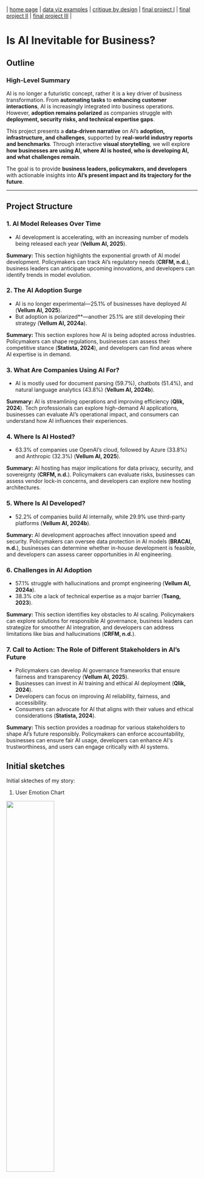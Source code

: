 | [home page](https://cmustudent.github.io/tswd-portfolio-templates/) | [data viz examples](dataviz-examples) | [critique by design](critique-by-design) | [final project I](final-project-part-one) | [final project II](final-project-part-two) | [final project III](final-project-part-three) |

# **Is AI Inevitable for Business?**

## **Outline**

### **High-Level Summary**
AI is no longer a futuristic concept, rather it is a key driver of business transformation. From **automating tasks** to **enhancing customer interactions**, AI is increasingly integrated into business operations. However, **adoption remains polarized** as companies struggle with **deployment, security risks, and technical expertise gaps**.

This project presents a **data-driven narrative** on AI’s **adoption, infrastructure, and challenges**, supported by **real-world industry reports and benchmarks**. Through interactive **visual storytelling**, we will explore **how businesses are using AI, where AI is hosted, who is developing AI, and what challenges remain**.

The goal is to provide **business leaders, policymakers, and developers** with actionable insights into **AI’s present impact and its trajectory for the future**. 

---


## **Project Structure**

### **1. AI Model Releases Over Time**

- AI development is accelerating, with an increasing number of models being released each year (**Vellum AI, 2025**).

**Summary:** This section highlights the exponential growth of AI model development. Policymakers can track AI’s regulatory needs (**CRFM, n.d.**), business leaders can anticipate upcoming innovations, and developers can identify trends in model evolution.

### **2. The AI Adoption Surge**

- AI is no longer experimental—25.1% of businesses have deployed AI (**Vellum AI, 2025**).
- But adoption is polarized**—another 25.1% are still developing their strategy (**Vellum AI, 2024a**).

**Summary:** This section explores how AI is being adopted across industries. Policymakers can shape regulations, businesses can assess their competitive stance (**Statista, 2024**), and developers can find areas where AI expertise is in demand.

### **3. What Are Companies Using AI For?**

- AI is mostly used for document parsing (59.7%), chatbots (51.4%), and natural language analytics (43.8%) (**Vellum AI, 2024b**).

**Summary:** AI is streamlining operations and improving efficiency (**Qlik, 2024**). Tech professionals can explore high-demand AI applications, businesses can evaluate AI’s operational impact, and consumers can understand how AI influences their experiences.

### **4. Where Is AI Hosted?**

- 63.3% of companies use OpenAI’s cloud, followed by Azure (33.8%) and Anthropic (32.3%) (**Vellum AI, 2025**).

**Summary:** AI hosting has major implications for data privacy, security, and sovereignty (**CRFM, n.d.**). Policymakers can evaluate risks, businesses can assess vendor lock-in concerns, and developers can explore new hosting architectures.

### **5. Where Is AI Developed?**

- 52.2% of companies build AI internally, while 29.9% use third-party platforms (**Vellum AI, 2024b**).

**Summary:** AI development approaches affect innovation speed and security. Policymakers can oversee data protection in AI models (**BRACAI, n.d.**), businesses can determine whether in-house development is feasible, and developers can assess career opportunities in AI engineering.

### **6. Challenges in AI Adoption**

- 57.1% struggle with hallucinations and prompt engineering (**Vellum AI, 2024a**).
- 38.3% cite a lack of technical expertise as a major barrier (**Tsang, 2023**).

**Summary:** This section identifies key obstacles to AI scaling. Policymakers can explore solutions for responsible AI governance, business leaders can strategize for smoother AI integration, and developers can address limitations like bias and hallucinations (**CRFM, n.d.**).

### **7. Call to Action: The Role of Different Stakeholders in AI’s Future**

- Policymakers can develop AI governance frameworks that ensure fairness and transparency (**Vellum AI, 2025**).
- Businesses can invest in AI training and ethical AI deployment (**Qlik, 2024**).
- Developers can focus on improving AI reliability, fairness, and accessibility.
- Consumers can advocate for AI that aligns with their values and ethical considerations (**Statista, 2024**).

**Summary:** This section provides a roadmap for various stakeholders to shape AI’s future responsibly. Policymakers can enforce accountability, businesses can ensure fair AI usage, developers can enhance AI's trustworthiness, and users can engage critically with AI systems.



## Initial sketches
Initial skteches of my story:

1. User Emotion Chart

<img src="IMG_0011.jpeg" style="width:50%; height:auto;">

2. Growth of AI accross years

<img src="IMG_0010.jpeg" style="width:50%; height:auto;">


3. How is AI used?

<img src="IMG_0012.jpeg" style="width:50%; height:auto;">


4. How accurate is AI?

<img src="IMG_0013.jpeg" style="width:50%; height:auto;">



# The Data

## **Primary Data Sources**  
To ensure data-driven storytelling, this project will leverage:  
- **Hugging Face Open LLM Leaderboard** – Performance benchmarks for AI models.  
- **Stanford’s HELM Benchmark** – AI evaluation trends (**CRFM, n.d.**).  
- **State of AI Report 2024** – Insights on AI adoption, challenges, and infrastructure (**Vellum AI, 2025**).  
- **Industry Surveys (e.g., Vellum AI, Statista, Fireworks AI, Together AI)** – AI development trends and use cases (**Statista, 2024; Vellum AI, 2024a**).  
- **Academic Research (e.g., AI model fairness and efficiency studies)** – AI ethics and performance trade-offs (**Tsang, 2023; BRACAI, n.d.**).  
- **Corporate Reports (e.g., Qlik's AI Business Insights)** – AI’s impact on data analysis and automation (**Qlik, 2024**).  

## **Structured Data Sources**

| Name                          | URL                                                                                                       | Description                                              |
|-------------------------------|-----------------------------------------------------------------------------------------------------------|----------------------------------------------------------|
| **Hugging Face LLM Leaderboard** | [huggingface.co](https://huggingface.co)                                                                 | AI model performance comparison                          |
| **HELM Benchmark**            | [crfm.stanford.edu](https://crfm.stanford.edu)                                                           | AI evaluation framework (**CRFM, n.d.**)                 |
| **State of AI Report 2024**    | [vellum.ai](https://www.vellum.ai/state-of-ai-2025#10)                                                  | AI adoption and future trends (**Vellum AI, 2025**)      |
| **Vellum AI Leaderboard**      | [vellum.ai](https://www.vellum.ai/llm-leaderboard)                                                      | AI model ranking based on production use cases (**Vellum AI, 2024a**) |
| **Statista AI Adoption Report** | [statista.com](https://www.statista.com/statistics/1458141/leading-math-llm-tools/)                     | Business AI adoption trends (**Statista, 2024**)         |
| **AI Ethics & Model Fairness**  | [bracai.eu](https://www.bracai.eu/llm-eval)                                                             | AI bias, fairness, and efficiency evaluations (**BRACAI, n.d.**) |

## How the Data will be used? 

This project harnesses a range of data sources to provide a comprehensive analysis of AI trends and stakeholder impacts. For instance, data from the Vellum AI Report 2025 and HELM Benchmark (CRFM, n.d.) will be used to track the frequency and performance evolution of AI model releases over time. These sources will offer quantitative insights that highlight the rapid growth in AI development, allowing us to visualize trends and forecast regulatory needs. Similarly, insights from the Vellum AI Report 2025, Vellum AI 2024a, and Statista AI Adoption Report 2024 will help delineate the stages of AI adoption across industries. This data will be pivotal in illustrating the current state of AI deployment versus strategic development efforts, providing actionable intelligence for business leaders and policymakers.

Additionally, the project will utilize data from Vellum AI 2024b and Qlik’s AI Business Insights (Qlik, 2024) to examine the primary applications of AI in industry, such as document parsing, chatbots, and natural language analytics. This will be complemented by information on where AI is hosted and developed, drawing on the Vellum AI Report 2025, HELM Benchmark, academic research (Tsang, 2023; BRACAI, n.d.), and Vellum AI 2024b. These datasets will inform visualizations that compare cloud hosting providers and development strategies, shedding light on data privacy, innovation, and security implications. Further, challenges in AI adoption, including technical issues like hallucinations and prompt engineering, will be analyzed using data from Vellum AI 2024a and additional academic studies. Finally, a synthesis of these insights from Vellum AI Report 2025, Qlik’s AI Business Insights, and Statista AI Adoption Report 2024 will form the basis of a call to action that outlines the roles of policymakers, businesses, developers, and consumers in shaping AI’s future. Below is the initial breakdown:

 1. AI Model Releases Over Time
- **Data Sources:** Vellum AI Report 2025, HELM Benchmark (CRFM, n.d.)  
2. The AI Adoption Surge
- **Data Sources:** Vellum AI Report 2025, Vellum AI 2024a, Statista AI Adoption Report 2024  
3. What Are Companies Using AI For?
- **Data Sources:** Vellum AI 2024b, Qlik’s AI Business Insights (Qlik, 2024)
4. Where Is AI Hosted?
- **Data Sources:** Vellum AI Report 2025, HELM Benchmark (CRFM, n.d.)  
5. Where Is AI Developed?
- **Data Sources:** Vellum AI 2024b, Academic Research on AI fairness and efficiency (Tsang, 2023; BRACAI, n.d.)  
6. Challenges in AI Adoption
- **Data Sources:** Vellum AI 2024a, Academic Research (Tsang, 2023), HELM Benchmark (CRFM, n.d.)
7. Call to Action: The Role of Different Stakeholders in AI’s Future
- **Data Sources:** Vellum AI Report 2025, Qlik’s AI Business Insights (Qlik, 2024), Statista AI Adoption Report 2024


# Method and medium
This project will be built using **interactive storytelling tools and data visualization platforms**:  
- **Shorthand** for digital storytelling.  
- **Tableau** for interactive data visualizations.  
- **GitHub Pages** for project hosting and documentation.  
- **HTML/CSS** for project styling.  

📌 **Final Deliverable:**  
An **interactive, stand-alone project** combining **Shorthand storytelling with data visualizations** to communicate insights effectively.  


## References

- BRACAI. (n.d.). *LLM evaluation*. Retrieved February 4, 2025, from [https://www.bracai.eu/llm-eval](https://www.bracai.eu/llm-eval)  

- CRFM. (n.d.). *The Stanford 2024 foundation model report*. Stanford University. Retrieved February 4, 2025, from [https://crfm.stanford.edu/report.html](https://crfm.stanford.edu/report.html)  

- Qlik. (2024). *After AI: Reinventing data, insights, and action amidst the noise*. Retrieved February 4, 2025, from [https://assets.qlik.com/image/upload/v1736282773/qlik/docs/resource-library/ebooks/resource-eb-after-ai-reinventing-data-insights-and-action-amidst-the-noise-en_lna7iz.pdf](https://assets.qlik.com/image/upload/v1736282773/qlik/docs/resource-library/ebooks/resource-eb-after-ai-reinventing-data-insights-and-action-amidst-the-noise-en_lna7iz.pdf)  

- Statista. (2024). *Leading math LLM tools worldwide in 2024*. Retrieved February 4, 2025, from [https://www.statista.com/statistics/1458141/leading-math-llm-tools/](https://www.statista.com/statistics/1458141/leading-math-llm-tools/)  

- Tsang, S. H. (2023, March 27). *Brief review: MMLU—Measuring massive multitask language understanding*. Medium. Retrieved February 4, 2025, from [https://sh-tsang.medium.com/brief-review-mmlu-measuring-massive-multitask-language-understanding-7b18e7cbbeab](https://sh-tsang.medium.com/brief-review-mmlu-measuring-massive-multitask-language-understanding-7b18e7cbbeab)  

- Vellum AI. (2024, January 15). *LLM leaderboard*. Retrieved February 4, 2025, from [https://www.vellum.ai/llm-leaderboard](https://www.vellum.ai/llm-leaderboard)  

- Vellum AI. (2024, February 1). *Must-know AI facts and statistics*. Retrieved February 4, 2025, from [https://www.vellum.ai/blog/must-know-ai-facts-and-statistics](https://www.vellum.ai/blog/must-know-ai-facts-and-statistics)  

- Vellum AI. (2024, February 1). *How to evaluate the quality of large language models for production use cases*. Retrieved February 4, 2025, from [https://www.vellum.ai/blog/how-to-evaluate-the-quality-of-large-language-models-for-production-use-cases](https://www.vellum.ai/blog/how-to-evaluate-the-quality-of-large-language-models-for-production-use-cases)  

- Vellum AI. (2025). *State of AI 2025: 10 key trends shaping artificial intelligence*. Retrieved February 4, 2025, from [https://www.vellum.ai/state-of-ai-2025#10](https://www.vellum.ai/state-of-ai-2025#10)  

- OpenAI. (2023). *ChatGPT* [Large language model]. Retrieved February 4, 2025, from [https://chat.openai.com] (https://chat.openai.com)


## AI acknowledgements

For this assignment, I used ChatGPT to help refine my ideas and brainstorm narrative structures. Additionally, I utilized Grammarly to check the grammar of my writing as well as improve it.

